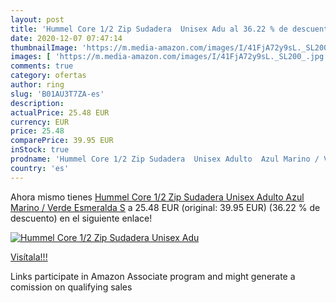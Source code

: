 ```yaml
---
layout: post
title: 'Hummel Core 1/2 Zip Sudadera  Unisex Adu al 36.22 % de descuento'
date: 2020-12-07 07:47:14
thumbnailImage: 'https://m.media-amazon.com/images/I/41FjA72y9sL._SL200_.jpg'
images: [ 'https://m.media-amazon.com/images/I/41FjA72y9sL._SL200_.jpg' ]
comments: true
category: ofertas
author: ring
slug: 'B01AU3T7ZA-es'
description:
actualPrice: 25.48 EUR
currency: EUR
price: 25.48
comparePrice: 39.95 EUR
inStock: true
prodname: 'Hummel Core 1/2 Zip Sudadera  Unisex Adulto  Azul Marino / Verde Esmeralda  S'
country: 'es'
---
```


Ahora mismo tienes [Hummel Core 1/2 Zip Sudadera  Unisex Adulto  Azul Marino / Verde Esmeralda  S](https://www.amazon.es/dp/B01AU3T7ZA/?tag=tolees-21) a 25.48 EUR (original: 39.95 EUR) (36.22 %  de descuento) en el siguiente enlace!

[![Hummel Core 1/2 Zip Sudadera  Unisex Adu](https://m.media-amazon.com/images/I/41FjA72y9sL._SL200_.jpg)](https://www.amazon.es/dp/B01AU3T7ZA/?tag=tolees-21)

[Visítala!!!](https://www.amazon.es/dp/B01AU3T7ZA/?tag=tolees-21)

Links participate in Amazon Associate program and might generate a comission on qualifying sales
